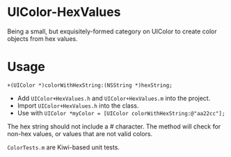 UIColor-HexValues
=================

Being a small, but exquisitely-formed category on UIColor to create color objects from hex values.

Usage
=====

`+(UIColor *)colorWithHexString:(NSString *)hexString;`

* Add `UIColor+HexValues.h` and `UIColor+HexValues.m` into the project.
* Import `UIColor+HexValues.h` into the class.
* Use with `UIColor *myColor = [UIColor colorWithHexString:@"aa22cc"];`

The hex string should not include a # character.  The method will check for non-hex values, or values that are not valid colors.

`ColorTests.m` are Kiwi-based unit tests.